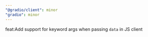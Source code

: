 ```yaml
---
"@gradio/client": minor
"gradio": minor
---
```


feat:Add support for keyword args when passing `data` in JS client

